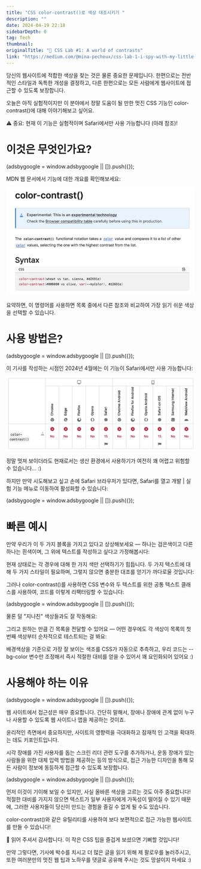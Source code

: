 ```yaml
---
title: "CSS color-contrast()로 색상 대조시키기 "
description: ""
date: 2024-04-19 22:18
sidebarDepth: 0
tag: Tech
thumbnail: 
originalTitle: "🧪 CSS Lab #1: A world of contrasts"
link: "https://medium.com/@mina-pecheux/css-lab-1-i-spy-with-my-little-eye-c41a8004df24"
---
```



당신의 웹사이트에 적합한 색상을 찾는 것은 물론 중요한 문제입니다. 한편으로는 전반적인 스타일과 독특한 개성을 결정하고, 다른 한편으로는 모든 사람에게 웹사이트에 접근할 수 있도록 보장합니다.

오늘은 아직 실험적이지만 이 분야에서 정말 도움이 될 만한 멋진 CSS 기능인 color-contrast()에 대해 이야기해보고 싶어요.

⚠️ 중요: 현재 이 기능은 실험적이며 Safari에서만 사용 가능합니다 (아래 참조)!

# 이것은 무엇인가요?

<!-- ui-log 수평형 -->
<ins class="adsbygoogle"
  style="display:block"
  data-ad-client="ca-pub-4877378276818686"
  data-ad-slot="9743150776"
  data-ad-format="auto"
  data-full-width-responsive="true"></ins>
<component is="script">
(adsbygoogle = window.adsbygoogle || []).push({});
</component>

MDN 웹 문서에서 기능에 대한 개요를 확인해보세요:

![CSSLab1Aworldofcontrasts_0.png](./img/CSSLab1Aworldofcontrasts_0.png)

요약하면, 이 명령어를 사용하면 목록 중에서 다른 참조와 비교하여 가장 읽기 쉬운 색상을 선택할 수 있습니다.

# 사용 방법은?

<!-- ui-log 수평형 -->
<ins class="adsbygoogle"
  style="display:block"
  data-ad-client="ca-pub-4877378276818686"
  data-ad-slot="9743150776"
  data-ad-format="auto"
  data-full-width-responsive="true"></ins>
<component is="script">
(adsbygoogle = window.adsbygoogle || []).push({});
</component>

이 기사를 작성하는 시점인 2024년 4월에는 이 기능이 Safari에서만 사용 가능합니다:

![이미지](./img/CSSLab1Aworldofcontrasts_1.png)

정말 멋져 보이더라도 현재로서는 생산 환경에서 사용하기가 여전히 꽤 어렵고 위험할 수 있습니다... :)

하지만 만약 시도해보고 싶고 손에 Safari 브라우저가 있다면, Safari를 열고 개발 | 실험 기능 메뉴로 이동하여 활성화할 수 있습니다:

<!-- ui-log 수평형 -->
<ins class="adsbygoogle"
  style="display:block"
  data-ad-client="ca-pub-4877378276818686"
  data-ad-slot="9743150776"
  data-ad-format="auto"
  data-full-width-responsive="true"></ins>
<component is="script">
(adsbygoogle = window.adsbygoogle || []).push({});
</component>

# 빠른 예시

만약 우리가 이 두 가지 블록을 가지고 있다고 상상해보세요 — 하나는 검은색이고 다른 하나는 흰색이며, 그 위에 텍스트를 작성하고 싶다고 가정해봅시다:

현재 상태로는 각 경우에 대해 한 가지 색만 선택하기가 힘듭니다. 두 가지 텍스트에 대해 두 가지 스타일이 필요하며, 그렇지 않으면 충분한 대조를 얻기가 까다로울 것입니다:

그러나 color-contrast()를 사용하면 CSS 변수와 두 텍스트를 위한 공통 텍스트 클래스를 사용하여, 코드를 이렇게 리팩터링할 수 있습니다:

<!-- ui-log 수평형 -->
<ins class="adsbygoogle"
  style="display:block"
  data-ad-client="ca-pub-4877378276818686"
  data-ad-slot="9743150776"
  data-ad-format="auto"
  data-full-width-responsive="true"></ins>
<component is="script">
(adsbygoogle = window.adsbygoogle || []).push({});
</component>

물론 덜 "지나친" 색상들과도 잘 작동해요:

그리고 원하는 만큼 긴 목록을 전달할 수 있어요 — 어떤 경우에도 각 색상이 목록의 첫 번째 색상부터 순차적으로 테스트되는 걸 봐요:

배경색상을 기준으로 가장 잘 보이는 색조를 CSS가 자동으로 추측하고, 우리 코드는 --bg-color 변수만 조정해서 즉시 적절한 대비를 얻을 수 있어서 꽤 요인화되어 있어요 :)

# 사용해야 하는 이유

<!-- ui-log 수평형 -->
<ins class="adsbygoogle"
  style="display:block"
  data-ad-client="ca-pub-4877378276818686"
  data-ad-slot="9743150776"
  data-ad-format="auto"
  data-full-width-responsive="true"></ins>
<component is="script">
(adsbygoogle = window.adsbygoogle || []).push({});
</component>

웹 사이트에서 접근성은 매우 중요합니다. 간단히 말해서, 장애나 장애에 관계 없이 누구나 사용할 수 있도록 웹 사이트나 앱을 제공하는 것이죠.

윤리적인 측면에서 중요하지만, 사이트의 영향력을 극대화하고 잠재적 인 고객을 확대하는 데도 키포인트입니다.

시각 장애를 가진 사용자를 돕는 스크린 리더 관련 도구를 추가하거나, 운동 장애가 있는 사람들을 위한 대체 입력 방법을 제공하는 등의 방식으로, 접근 가능한 디자인을 통해 모든 사람이 정보에 동등하게 접근할 수 있도록 보장합니다.

<!-- ui-log 수평형 -->
<ins class="adsbygoogle"
  style="display:block"
  data-ad-client="ca-pub-4877378276818686"
  data-ad-slot="9743150776"
  data-ad-format="auto"
  data-full-width-responsive="true"></ins>
<component is="script">
(adsbygoogle = window.adsbygoogle || []).push({});
</component>

먼저 이것이 기이해 보일 수 있지만, 사실 올바른 색상을 고르는 것도 아주 중요합니다! 적절한 대비를 가지지 않으면 텍스트가 일부 사용자에게 가독성이 떨어질 수 있기 때문에, 그러한 사용자들이 당신이 만드는 경험을 즐길 수 없게 될 수도 있습니다.

color-contrast()와 같은 유틸리티를 사용하여 보다 보편적으로 접근 가능한 웹사이트를 만들 수 있습니다!

🚀 읽어 주셔서 감사합니다. 이 작은 CSS 팁을 즐겁게 보셨으면 기뻐할 것입니다!

만약 그렇다면, 기사에 박수를 치시고 더 많은 글을 읽기 위해 제 팔로우를 눌러주시고, 또한 여러분만의 멋진 웹 팁과 노하우를 댓글로 공유해 주시는 것도 망설이지 마세요 :)